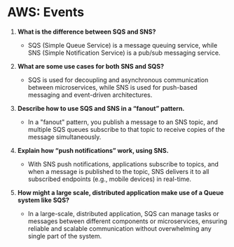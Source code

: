 # AWS: Events

1. **What is the difference between SQS and SNS?**
   - SQS (Simple Queue Service) is a message queuing service, while SNS (Simple Notification Service) is a pub/sub messaging service.

2. **What are some use cases for both SNS and SQS?**
   - SQS is used for decoupling and asynchronous communication between microservices, while SNS is used for push-based messaging and event-driven architectures.

3. **Describe how to use SQS and SNS in a “fanout” pattern.**
   - In a "fanout" pattern, you publish a message to an SNS topic, and multiple SQS queues subscribe to that topic to receive copies of the message simultaneously.

4. **Explain how “push notifications” work, using SNS.**
   - With SNS push notifications, applications subscribe to topics, and when a message is published to the topic, SNS delivers it to all subscribed endpoints (e.g., mobile devices) in real-time.

5. **How might a large scale, distributed application make use of a Queue system like SQS?**
   - In a large-scale, distributed application, SQS can manage tasks or messages between different components or microservices, ensuring reliable and scalable communication without overwhelming any single part of the system.
